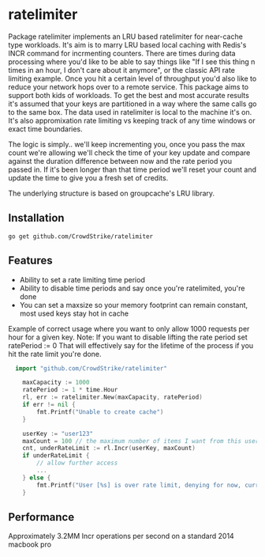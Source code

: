 ratelimiter
=====

Package ratelimiter implements an LRU based ratelimiter for near-cache type workloads. It's aim is to marry LRU based local caching with Redis's INCR command for incrmenting counters. There are times during data processing where you'd like to be able to say things like "If I see this thing n times in an hour, I don't care about it anymore", or the classic API rate limiting example. Once you hit a certain level of throughput you'd also like to reduce your network hops over to a remote service. 
This package aims to support both kids of workloads. To get the best and most accurate results it's assumed that your keys are partitioned in a way where the same calls go to the same box. The data used in ratelimiter is local to the machine it's on. It's also appromixation rate limiting vs keeping track of any time windows or exact time boundaries. 

The logic is simply.. we'll keep incrementing you, once you pass the max count we're allowing we'll check the time of your key update and compare against the duration difference between now and the rate period you passed in. If it's been longer than that time period we'll reset your count and update the time to give you a fresh set of credits. 

The underlying structure is based on groupcache's LRU library. 

Installation
------------

    go get github.com/CrowdStrike/ratelimiter


Features
--------

* Ability to set a rate limiting time period
* Ability to disable time periods and say once you're ratelimited, you're done
* You can set a maxsize so your memory footprint can remain constant, most used keys stay hot in cache


Example of correct usage where you want to only allow 1000 requests per hour for a given key. Note: If you want to disable lifting the rate period set ratePeriod := 0
That will effectively say for the lifetime of the process if you hit the rate limit you're done. 
```go
  import "github.com/CrowdStrike/ratelimiter"

    maxCapacity := 1000
	ratePeriod := 1 * time.Hour
	rl, err := ratelimiter.New(maxCapacity, ratePeriod)
	if err != nil {
		fmt.Printf("Unable to create cache")
	}

	userKey := "user123"
	maxCount = 100 // the maximum number of items I want from this user in one hour
	cnt, underRateLimit := rl.Incr(userKey, maxCount)
	if underRateLimit {
		// allow further access
		...
	} else {
		fmt.Printf("User [%s] is over rate limit, denying for now, current count [%d]", userKey, cnt)
	}
```

Performance
--------
Approximately 3.2MM Incr operations per second on a standard 2014 macbook pro
